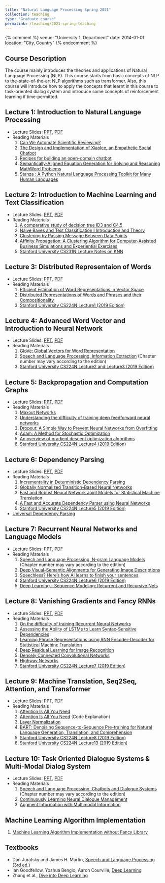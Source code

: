 ```yaml
---
title: "Natural Language Processing Spring 2021"
collection: teaching
type: "Graduate course"
permalink: /teaching/2021-spring-teaching
---
```

{% comment %} 
venue: "University 1, Department"
date: 2014-01-01
location: "City, Country"
{% endcomment %} 



## Course Description
The course mainly introduces the theories and applications of Natural Language Processing (NLP). This course starts from basic concepts of NLP to the-state-of-the-art NLP algorithms such as transformer. Also, this course will introduce how to apply the concepts that learnt in this course to task-oriented dialog system and introduce some concepts of reinforcement learning if time-permitted.

## Lecture 1: Introduction to Natural Language Processing
* Lecture Slides: [PPT](https://drive.google.com/file/d/1e6f12ceaBz5YpIOa8dIBVPyO0fsJQ_O7/view?usp=sharing), [PDF](https://drive.google.com/file/d/18kzde9mnlyRezQ1Xz5wx_zGfB8PsTUze/view?usp=sharing)
* Reading Materials
  1. [Can We Automate Scientific Reviewing?](https://arxiv.org/abs/2102.00176)
  2. [The Design and Implementation of XiaoIce, an Empathetic Social Chatbot](https://dl.acm.org/doi/10.1162/coli_a_00368)
  3. [Recipes for building an open-domain chatbot](https://arxiv.org/abs/2004.13637)
  4. [Semantically-Aligned Equation Generation for Solving and Reasoning MathWord Problems](https://www.aclweb.org/anthology/N19-1272/)
  5. [Stanza : A Python Natural Language Processing Toolkit for Many Human Languages](https://www.aclweb.org/anthology/2020.acl-demos.14/)
## Lecture 2: Introduction to Machine Learning and Text Classification
* Lecture Slides: [PPT](https://drive.google.com/file/d/1W3lZDmiOC1J4Al4zUf-dNbJOQvySzXXe/view?usp=sharing), [PDF](https://drive.google.com/file/d/1o1xTB8dEpYuFKnZHZr47wzw9-m1v4Dpv/view?usp=sharing)
* Reading Materials
  1. [A comparative study of decision tree ID3 and C4.5](https://www.researchgate.net/publication/265162251_A_comparative_study_of_decision_tree_ID3_and_C45)
  2. [Naive Bayes and Text Classification I Introduction and Theory](https://arxiv.org/pdf/1410.5329.pdf)
  3. [Clustering by Passing Message Between Data Points](https://www.icmla-conference.org/icmla07/FreyDueckScience07.pdf)
  4. [Affinity Propagation: A Clustering Algorithm for Computer-Assisted Business Simulations and Experiential Exercises](https://www.semanticscholar.org/paper/Affinity-Propagation%3A-A-Clustering-Algorithm-for-Thavikulwat/2c6487ca952e0297ba2b84dad6196a4d96b1d780)
  5. [Stanford University CS231N Lecture Notes on KNN](https://cs231n.github.io/classification/)
 ## Lecture 3: Distributed Representaion of Words
 * Lecture Slides: [PPT](https://drive.google.com/file/d/136bQeifOLz6j_Uxswy0e5p9bpOScPJJp/view?usp=sharing), [PDF](https://drive.google.com/file/d/1J8LAf5h1fy9YOP81zjFiJlfbHhy6PDtT/view?usp=sharing)
 * Reading Materials
   1. [Efficient Estimation of Word Representations in Vector Space](https://arxiv.org/abs/1301.3781)
   2. [Distributed Representations of Words and Phrases and their Compositionality](https://arxiv.org/abs/1310.4546)
   3. [Stanford University CS224N Lecture1 (2019 Edition)](https://web.stanford.edu/class/archive/cs/cs224n/cs224n.1194/)
## Lecture 4: Advanced Word Vector and Introduction to Neural Network
* Lecture Slides: [PPT](https://drive.google.com/file/d/1JIhWbyuF5e4zdtaDSlVkTBjPJC9MYuKl/view?usp=sharing), [PDF](https://drive.google.com/file/d/1BkFV_gcImeQGZAIt7tGhBQqyUJvy4X-K/view?usp=sharing)
* Reading Materials
  1. [GloVe: Global Vectors for Word Representation](https://www.aclweb.org/anthology/D14-1162/)
  2. [Speech and Language Processing: Information Extraction](https://web.stanford.edu/~jurafsky/slp3/) (Chapter number may vary according to the edition)
  3. [Stanford University CS224N Lecture2 and Lecture3 (2019 Edition)](https://web.stanford.edu/class/archive/cs/cs224n/cs224n.1194/)
## Lecture 5: Backpropagation and Computation Graphs
* Lecture Slides: [PPT](https://drive.google.com/file/d/1O9McrY5nlS-Q-PHusKuQc6iT6TprD8Ri/view?usp=sharing), [PDF](https://drive.google.com/file/d/1cCW6MJtjoQcgaUMdvok6ZbUx9mNZ-7K2/view?usp=sharing)
* Reading Materials
  1. [Maxout Networks](https://arxiv.org/pdf/1302.4389.pdfMaxout%20Networks)
  2. [Understanding the difficulty of training deep feedforward neural networks](http://proceedings.mlr.press/v9/glorot10a/glorot10a.pdf)
  3. [Dropout: A Simple Way to Prevent Neural Networks from Overfitting](https://jmlr.org/papers/volume15/srivastava14a/srivastava14a.pdf)
  4. [Adam: A Method for Stochastic Optimization](https://arxiv.org/pdf/1412.6980.pdf)
  5. [An overview of gradient descent optimization algorithms](https://arxiv.org/pdf/1609.04747.pdf)
  6. [Stanford University CS224N Lecture4 (2019 Edition)](https://web.stanford.edu/class/archive/cs/cs224n/cs224n.1194/)
## Lecture 6: Dependency Parsing
* Lecture Slides: [PPT](https://drive.google.com/file/d/1COCLt4zUsMZKPz3V_TRIWmOjobHnj-er/view?usp=sharing), [PDF](https://drive.google.com/file/d/1H7SHzGuNDZ_FU5tljqUelK2Oh23SUGxh/view?usp=sharing)
* Reading Materials
   1. [Incrementality in Deterministic Dependency Parsing](https://www.aclweb.org/anthology/W04-0308/)
   2. [Globally Normalized Transition-Based Neural Networks](https://arxiv.org/abs/1603.06042)
   3. [Fast and Robust Neural Network Joint Models for Statistical Machine Translation](https://www.aclweb.org/anthology/P14-1129/)
   4. [A Fast and Accurate Dependency Parser using Neural Networks](https://www.aclweb.org/anthology/D14-1082/)
   5. [Stanford University CS224N Lecture5 (2019 Edition)](https://web.stanford.edu/class/archive/cs/cs224n/cs224n.1194/)
* [Universal Dependency Parsing](https://universaldependencies.org/)
## Lecture 7: Recurrent Neural Networks and Language Models
* Lecture Slides: [PPT](https://drive.google.com/file/d/1ygjjkDyO_iRQsKGUKGAQurx2frCFgjjR/view?usp=sharing), [PDF](https://drive.google.com/file/d/1vCHum6Kq_w6MGMSPaHDMkk_KMvlP9WMb/view?usp=sharing)
 * Reading Materials
   1. [Speech and Language Processing: N-gram Language Models](https://web.stanford.edu/~jurafsky/slp3/) (Chapter number may vary according to the edition)
   2. [Deep Visual-Semantic Alignments for Generating Image Descriptions](https://arxiv.org/abs/1412.2306)
   3. [Speechless? Here’s how AI learns to finish your sentences](https://tech.fb.com/speechless-heres-how-ai-learns-to-finish-your-sentences/)
   4. [Stanford University CS224N Lecture6 (2019 Edition)](https://web.stanford.edu/class/archive/cs/cs224n/cs224n.1194/)
   5. [Deep Learning - Sequence Modeling: Recurrent and Recursive Nets](https://www.deeplearningbook.org/)
## Lecture 8: Vanishing Gradients and Fancy RNNs
* Lecture Slides: [PPT](https://drive.google.com/file/d/1jFTtKhmpCwudrM9TbsB2MBnHdmVC6K17/view?usp=sharing), [PDF](https://drive.google.com/file/d/1hWh_lonH_7PR_DgnvwNQL-Iw6Q8ZHbSR/view?usp=sharing)
* Reading Materials
  1. [On the difficulty of training Recurrent Neural Networks](https://arxiv.org/abs/1211.5063)
  2. [Assessing the Ability of LSTMs to Learn Syntax-Sensitive Dependencies](https://www.aclweb.org/anthology/Q16-1037/)
  3. [Learning Phrase Representations using RNN Encoder-Decoder for Statistical Machine Translation](https://arxiv.org/abs/1406.1078)
  4. [Deep Residual Learning for Image Recognition](https://arxiv.org/abs/1512.03385)
  5. [Densely Connected Convolutional Networks](https://arxiv.org/abs/1608.06993)
  6. [Highway Networks](https://arxiv.org/abs/1505.00387)
  7. [Stanford University CS224N Lecture7 (2019 Edition)](https://web.stanford.edu/class/archive/cs/cs224n/cs224n.1194/)
## Lecture 9: Machine Translation, Seq2Seq, Attention, and Transformer
* Lecture Slides: [PPT](https://drive.google.com/file/d/1o93nLCGl9mubUGIPmLrCuyNuWJGUkGre/view?usp=sharing), [PDF](https://drive.google.com/file/d/1LDoS4D-Fbz2T0V3k1TxY16tQm3pexRTF/view?usp=sharing)
* Reading Materials
    1. [Attention Is All You Need](https://arxiv.org/abs/1706.03762)
    2. [Attention Is All You Need](http://nlp.seas.harvard.edu/2018/04/03/attention.html) (Code Explanation)
    3. [Layer Normalization](https://arxiv.org/abs/1607.06450)
    4. [BART: Denoising Sequence-to-Sequence Pre-training for Natural Language Generation, Translation, and Comprehension](https://www.aclweb.org/anthology/2020.acl-main.703/)
    5. [Stanford University CS224N Lecture8 (2019 Edition)](https://web.stanford.edu/class/archive/cs/cs224n/cs224n.1194/)
    6. [Stanford University CS224N Lecture13 (2019 Edition)](https://web.stanford.edu/class/archive/cs/cs224n/cs224n.1194/)
## Lecture 10: Task Oriented Dialogue Systems & Multi-Modal Dialog System
* Lecture Slides: [PPT](https://drive.google.com/file/d/1Y0PBKbMGerHaoSN-s-8jAVaLCSt85WDr/view?usp=sharing), [PDF](https://drive.google.com/file/d/1Dxd5n44f4oiMQDC7EUdNmacmiNshaYRE/view?usp=sharing)
* Reading Materials
  1.  [Speech and Language Processing: Chatbots and Dialogue Systems](https://web.stanford.edu/~jurafsky/slp3/) (Chapter number may vary according to the edition)
  2.  [Continuously Learning Neural Dialogue Management](https://arxiv.org/abs/1606.02689)
  3.  [Augment Information with Multimodal Information](https://visualqa.org/workshop_2020.html)
## Machine Learning Algorithm Implementation
1. [Machine Learning Algorithm Implementation without Fancy Library](https://github.com/chiayisu/NLP_and_ML_Algorithm)
## Textbooks
* Dan Jurafsky and James H. Martin, [Speech and Language Processing (3rd ed.)](https://web.stanford.edu/~jurafsky/slp3/)
* Ian Goodfellow, Yoshua Bengio, Aaron Courville, [Deep Learning](https://www.deeplearningbook.org/)
* Zhang et al., [Dive into Deep Learning](https://d2l.ai/)
